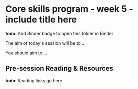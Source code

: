 # Core skills program - week 5 - **include title here**

**todo**: Add Binder badge to open this folder in Binder

The aim of today's session will be to ...

You should aim to ...

## Pre-session Reading & Resources

**todo**: Reading links go here